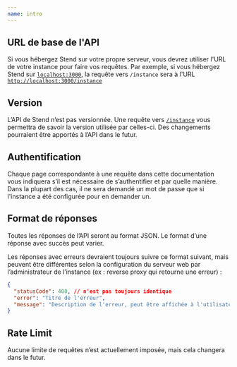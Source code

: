 ```yaml
---
name: intro
---
```


## URL de base de l'API

Si vous hébergez Stend sur votre propre serveur, vous devrez utiliser l'URL de votre instance pour faire vos requêtes. Par exemple, si vous hébergez Stend sur [`localhost:3000`](http://localhost:3000), la requête vers `/instance` sera à l'URL [`http://localhost:3000/instance`](http://localhost:3000/instance)

## Version

L’API de Stend n’est pas versionnée. Une requête vers [`/instance`](/api-docs/endpoints/instance/details) vous permettra de savoir la version utilisée par celles-ci. Des changements pourraient être apportés à l’API dans le futur.

## Authentification

Chaque page correspondante à une requête dans cette documentation vous indiquera s’il est nécessaire de s’authentifier et par quelle manière. Dans la plupart des cas, il ne sera demandé un mot de passe que si l'instance a été configurée pour en demander un.

## Format de réponses

Toutes les réponses de l’API seront au format JSON. Le format d’une réponse avec succès peut varier.

Les réponses avec erreurs devraient toujours suivre ce format suivant, mais peuvent être différentes selon la configuration du serveur web par l’administrateur de l’instance (ex : reverse proxy qui retourne une erreur) :
```json
{
  "statusCode": 400, // n'est pas toujours identique
  "error": "Titre de l'erreur",
  "message": "Description de l'erreur, peut être affichée à l'utilisateur et devrait rester comphréensible"
}
```

## Rate Limit

Aucune limite de requêtes n’est actuellement imposée, mais cela changera dans le futur.
